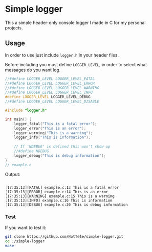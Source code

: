 # Simple logger
This a simple header-only console logger I made in C for my personal projects.



## Usage
In order to use just include `logger.h` in your header files. 

Before including you must define `LOGGER_LEVEL`, in order to select what messages do you want log.
```c
//#define LOGGER_LEVEL LOGGER_LEVEL_FATAL
//#define LOGGER_LEVEL LOGGER_LEVEL_ERROR
//#define LOGGER_LEVEL LOGGER_LEVEL_WARNING
//#define LOGGER_LEVEL LOGGER_LEVEL_INFO
#define LOGGER_LEVEL LOGGER_LEVEL_DEBUG
//#define LOGGER_LEVEL LOGGER_LEVEL_DISABLE

#include "logger.h"

int main() {
    logger_fatal("This is a fatal error");
    logger_error("This is an error");
    logger_warning("This is a warning");
    logger_info("This is information");
    
    // If 'NDEBUG' is defined this won't show up
    //#define NDEBUG
    logger_debug("This is debug information");
}
// example.c
``` 
Output:
```

[17:35:13][FATAL] example.c:13 This is a fatal error
[17:35:13][ERROR] example.c:14 This is an error
[17:35:13][WARNING] example.c:15 This is a warning
[17:35:13][INFO] example.c:16 This is information
[17:35:13][DEBUG] example.c:20 This is debug information
```
### Test
If you want to test it:
```bash
git clone https://github.com/NotTete/simple-logger.git
cd ./simple-logger
make
```
